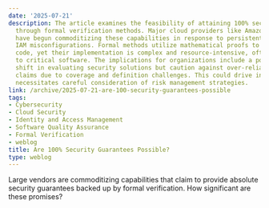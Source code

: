 ```yaml
---
date: '2025-07-21'
description: The article examines the feasibility of attaining 100% security guarantees
  through formal verification methods. Major cloud providers like Amazon and Microsoft
  have begun commoditizing these capabilities in response to persistent issues like
  IAM misconfigurations. Formal methods utilize mathematical proofs to assert bug-free
  code, yet their implementation is complex and resource-intensive, often limited
  to critical software. The implications for organizations include a potential paradigm
  shift in evaluating security solutions but caution against over-reliance on absolute
  claims due to coverage and definition challenges. This could drive innovation but
  necessitates careful consideration of risk management strategies.
link: /archive/2025-07-21-are-100-security-guarantees-possible
tags:
- Cybersecurity
- Cloud Security
- Identity and Access Management
- Software Quality Assurance
- Formal Verification
- weblog
title: Are 100% Security Guarantees Possible?
type: weblog
---
```


Large vendors are commoditizing capabilities that claim to provide absolute security guarantees backed up by formal verification. How significant are these promises?

